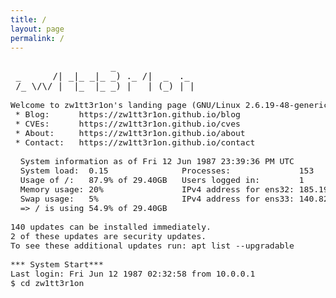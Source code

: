 ```yaml
---
title: /
layout: page
permalink: /
---
```

<pre>
                   _                
 _      /| _|_ _|_ _) ._ /|  _  ._  
 /_ \/\/ |  |_  |_ _) |   | (_) | | 
<font size=3>                                                                    
Welcome to zw1tt3r1on's landing page (GNU/Linux 2.6.19-48-generic x86_64)
 * Blog:      https://zw1tt3r1on.github.io/blog
 * CVEs:      https://zw1tt3r1on.github.io/cves
 * About:     https://zw1tt3r1on.github.io/about
 * Contact:   https://zw1tt3r1on.github.io/contact
  
  System information as of Fri 12 Jun 1987 23:39:36 PM UTC
  System load:  0.15               Processes:              153
  Usage of /:   87.9% of 29.40GB   Users logged in:        1
  Memory usage: 20%                IPv4 address for ens32: 185.199.111.153
  Swap usage:   5%                 IPv4 address for ens33: 140.82.112.3
  => / is using 54.9% of 29.40GB

140 updates can be installed immediately.
2 of these updates are security updates.
To see these additional updates run: apt list --upgradable
  
*** System Start***
Last login: Fri Jun 12 1987 02:32:58 from 10.0.0.1
$ cd zw1tt3r1on
 </font>

</pre>
